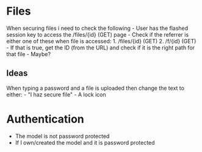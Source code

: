 # Files
When securing files i need to check the following
	- User has the flashed session key to access the /files/{id} (GET) page
	- Check if the referrer is either one of these when file is accessed:
		1. /files/{id} (GET)
		2. /f/{id} (GET)
	- If that is true, get the ID (from the URL) and check if it is the right path for that file
		- Maybe?
	
## Ideas
When typing a password and a file is uploaded then change the text to either:
	- "I haz secure file"
	- A lock icon
	
	

# Authentication
- The model is not password protected
- If I own/created the model and it is password protected
